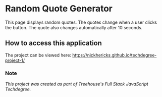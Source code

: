 # Random Quote Generator

This page displays random quotes. The quotes change when a user clicks the button. The quote also changes automatically after 10 seconds.

## How to access this application
The project can be viewed here: https://nickhericks.github.io/techdegree-project-1/

### Note
_This project was created as part of Treehouse's *Full Stack JavaScript Techdegree*._
